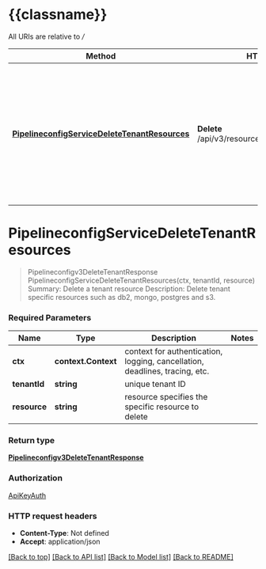 # {{classname}}

All URIs are relative to */*

Method | HTTP request | Description
------------- | ------------- | -------------
[**PipelineconfigServiceDeleteTenantResources**](PipelineconfigServiceApi.md#PipelineconfigServiceDeleteTenantResources) | **Delete** /api/v3/resources/{tenant_id}/{resource} | Summary: Delete a tenant resource Description: Delete tenant specific resources such as db2, mongo, postgres and s3.

# **PipelineconfigServiceDeleteTenantResources**
> Pipelineconfigv3DeleteTenantResponse PipelineconfigServiceDeleteTenantResources(ctx, tenantId, resource)
Summary: Delete a tenant resource Description: Delete tenant specific resources such as db2, mongo, postgres and s3.

### Required Parameters

Name | Type | Description  | Notes
------------- | ------------- | ------------- | -------------
 **ctx** | **context.Context** | context for authentication, logging, cancellation, deadlines, tracing, etc.
  **tenantId** | **string**| unique tenant ID | 
  **resource** | **string**| resource specifies the specific resource to delete | 

### Return type

[**Pipelineconfigv3DeleteTenantResponse**](pipelineconfigv3DeleteTenantResponse.md)

### Authorization

[ApiKeyAuth](../README.md#ApiKeyAuth)

### HTTP request headers

 - **Content-Type**: Not defined
 - **Accept**: application/json

[[Back to top]](#) [[Back to API list]](../README.md#documentation-for-api-endpoints) [[Back to Model list]](../README.md#documentation-for-models) [[Back to README]](../README.md)

